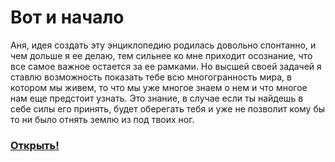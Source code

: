 # Вот и начало

Аня, идея создать эту энциклопедию родилась довольно спонтанно, и чем дольше я ее делаю, тем сильнее ко мне приходит осознание, что все самое важное остается за ее рамками. Но высшей своей задачей я ставлю возможность показать тебе всю многогранность мира, в котором мы живем, то что мы уже многое знаем о нем и что многое нам еще предстоит узнать. Это знание, в случае если ты найдешь в себе силы его принять, будет оберегать тебя и уже не позволит кому бы то ни было отнять землю из под твоих ног.

### [Открыть!](book.md)